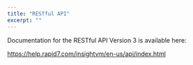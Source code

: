 ```yaml
---
title: "RESTful API"
excerpt: ""
---
```

Documentation for the RESTful API Version 3 is available here:

https://help.rapid7.com/insightvm/en-us/api/index.html